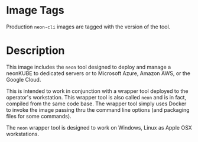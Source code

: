 # Image Tags

Production `neon-cli` images are tagged with the version of the tool.

# Description

This image includes the `neon` tool designed to deploy and manage a neonKUBE to dedicated servers or to Microsoft Azure, Amazon AWS, or the Google Cloud.

This is intended to work in conjunction with a wrapper tool deployed to the operator's workstation.  This wrapper tool is also called `neon` and is in fact, compiled from the same code base.  The wrapper tool simply uses Docker to invoke the image passing thru the command line options (and packaging files for some commands).

The `neon` wrapper tool is designed to work on Windows, Linux as Apple OSX workstations. 

